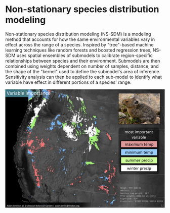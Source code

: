 # Non-stationary species distribution modeling

Non-stationary species distribution modeling (NS-SDM) is a modeling method that accounts for how the same environmental variables vary in effect across the range of a species. Inspired by "tree"-based machine learning techniques like random forests and boosted regression trees, NS-SDM uses spatial ensembles of submodels to calibrate region-specific relationships between species and their environment. Submodels are then combined using weights dependent on number of samples, distance, and the shape of the "kernel" used to define the submodel's area of inference. Sensitivity analysis can then be applied to each sub-model to identify what variable have effect in different portions of a species' range.

![](man/figures/nssdm_ochotona_princeps.png)

